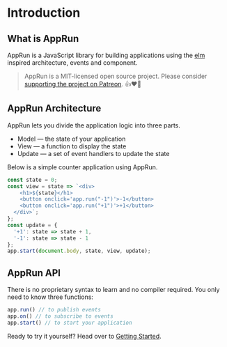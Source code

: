 # Introduction

## What is AppRun

AppRun is a JavaScript library for building applications using the [elm](https://guide.elm-lang.org/architecture) inspired architecture, events and component.
> AppRun is a MIT-licensed open source project. Please consider [supporting the project on Patreon](https://www.patreon.com/apprun). 👍❤️🙏

## AppRun Architecture

AppRun lets you divide the application logic into three parts.

* Model — the state of your application
* View — a function to display the state
* Update — a set of event handlers to update the state

Below is a simple counter application using AppRun.

```javascript
const state = 0;
const view = state => `<div>
    <h1>${state}</h1>
    <button onclick='app.run("-1")'>-1</button>
    <button onclick='app.run("+1")'>+1</button>
  </div>`;
};
const update = {
  '+1': state => state + 1,
  '-1': state => state - 1
};
app.start(document.body, state, view, update);
```

## AppRun API

There is no proprietary syntax to learn and no compiler required. You only need to know three functions:

```javascript
app.run() // to publish events
app.on() // to subscribe to events
app.start() // to start your application

```

Ready to try it yourself? Head over to [Getting Started](/01-start).
